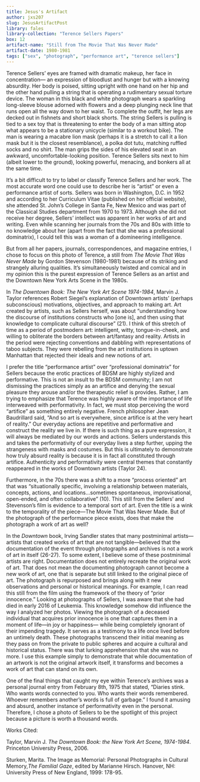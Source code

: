 ```yaml
---
title: Jesus's Artifact
author: jxs207
slug: JesusArtifactPost
library: fales
library-collection: "Terence Sellers Papers"
box: 12
artifact-name: "Still from The Movie That Was Never Made"
artifact-date: 1980-1981
tags: ["sex", "photograph", "performance art", "terence sellers"]
---
```


Terence Sellers’ eyes are framed with dramatic makeup, her face in concentration— an expression of bloodlust and hunger but with a knowing absurdity. Her body is poised, sitting upright with one hand on her hip and the other hand pulling a string that is operating a rudimentary sexual torture device. The woman in this black and white photograph wears a sparkling long-sleeve blouse adorned with flowers and a deep plunging neck line that runs open all the way down to her waist. To complete the outfit, her legs are decked out in fishnets and short black shorts. The string Sellers is pulling is tied to a sex toy that is threatening to enter the body of a man sitting atop what appears to be a stationary unicycle (similar to a workout bike). The man is wearing a macabre lion mask (perhaps it is a stretch to call it a lion mask but it is the closest resemblance), a polka dot tutu, matching ruffled socks and no shirt. The man grips the sides of his elevated seat in an awkward, uncomfortable-looking position. Terence Sellers sits next to him (albeit lower to the ground), looking powerful, menacing, and bonkers all at the same time.

It’s a bit difficult to try to label or classify Terence Sellers and her work. The most accurate word one could use to describe her is “artist” or even a performance artist of sorts. Sellers was born in Washington, D.C. in 1952 and according to her Curriculum Vitae (published on her official website), she attended St. John’s College in Santa Fe, New Mexico and was part of the Classical Studies department from 1970 to 1973. Although she did not receive her degree, Sellers’ intellect was apparent in her works of art and writing. Even while scanning her journals from the 70s and 80s with little to no knowledge about her (apart from the fact that she was a professional dominatrix), I could tell this was a woman of a domineering intelligence.

But from all her papers, journals, correspondences, and magazine entries, I chose to focus on this photo of Terence, a still from _The Movie That Was Never Made_ by Gordon Stevenson (1980-1981) because of its striking and strangely alluring qualities. It’s simultaneously twisted and comical and in my opinion this is the purest expression of Terence Sellers as an artist and the Downtown New York Arts Scene in the 1980s.

In _The Downtown Book: The New York Art Scene 1974-1984_, Marvin J. Taylor references Robert Siegel’s explanation of Downtown artists’ (perhaps subconscious) motivations, objectives, and approach to making art. Art created by artists, such as Sellers herself, was about “understanding how the discourse of institutions constructs who [one is], and then using that knowledge to complicate cultural discourse” (21). I think of this stretch of time as a period of postmodern art: intelligent, witty, tongue-in-cheek, and willing to obliterate the borders between art/fantasy and reality. Artists in the period were rejecting conventions and dabbling with representations of taboo subjects. They were rebelling from the art institutions in uptown Manhattan that rejected their ideals and new notions of art.

I prefer the title “performance artist” over “professional dominatrix” for Sellers because the erotic practices of BDSM are highly stylized and performative. This is not an insult to the BDSM community; I am not dismissing the practices simply as an artifice and denying the sexual pleasure they arouse and/or the therapeutic relief is provides. Rather, I am trying to emphasize that Terence was highly aware of the importance of life interweaved with performativity. In fact, we must stop perceiving the word “artifice” as something entirely negative. French philosopher Jean Baudrillard said, “And so art is everywhere, since artifice is at the very heart of reality.” Our everyday actions are repetitive and performative and construct the reality we live in. If there is such thing as a pure expression, it will always be mediated by our words and actions. Sellers understands this and takes the performativity of our everyday lives a step further, upping the strangeness with masks and costumes. But this is ultimately to demonstrate how truly absurd reality is because it is in fact all constituted through artifice. Authenticity and performativity were central themes that constantly reappeared in the works of Downtown artists (Taylor 24).   

Furthermore, in the 70s there was a shift to a more “process oriented” art that was “situationally specific, involving a relationship between materials, concepts, actions, and locations…sometimes spontaneous, improvisational, open-ended, and often collaborative” (10). This still from the Sellers’ and Stevenson’s film is evidence to a temporal sort of art. Even the title is a wink to the temporality of the piece—The Movie That Was Never Made. But of the photograph of the performance piece exists, does that make the photograph a work of art as well?

In the _Downtown_ book, Irving Sandler states that many postminimal artists—artists that created works of art that are not tangible—believed that the documentation of the event through photographs and archives is not a work of art in itself (26-27). To some extent, I believe some of these postminimal artists are right. Documentation does not entirely recreate the original work of art. That does not mean the documenting photograph cannot become a new work of art, one that is separate but still linked to the original piece of art. The photograph is repurposed and brings along with it new observations and personal or historical meanings. For example, I can read this still from the film using the framework of the theory of “prior innocence.” Looking at photographs of Sellers, I was aware that she had died in early 2016 of Leukemia. This knowledge somehow did influence the way I analyzed her photos. Viewing the photograph of a deceased individual that acquires prior innocence is one that captures them in a moment of life—in joy or happiness— while being completely ignorant of their impending tragedy. It serves as a testimony to a life once lived before an untimely death. These photographs transcend their initial meaning as they pass on from the private to public spheres and acquire a cultural and historical status. There was that lurking apprehension that she was no more. I use this example simply to demonstrate that while documentation of an artwork is not the original artwork itself, it transforms and becomes a work of art that can stand on its own.

One of the final things that caught my eye within Terence’s archives was a personal journal entry from February 8th, 1975 that stated, “Diaries stink. Who wants words connected to you. Who wants their words remembered. Whoever remembers another’s words is full of garbage.” I found it amusing and absurd, another instance of performativity even in the personal. Therefore, I chose a photo of Sellers to be the spotlight of this project because a picture is worth a thousand words.

Works Cited:

Taylor, Marvin J. _The Downtown Book: the New York Art Scene, 1974-1984_. Princeton University Press, 2006.

Sturken, Marita. The Image as Memorial: Personal Photographs in Cultural Memory,_The
  Familial Gaze_, edited by Marianne Hirsch. Hanover, NH: University Press of New England, 1999: 178-95.
